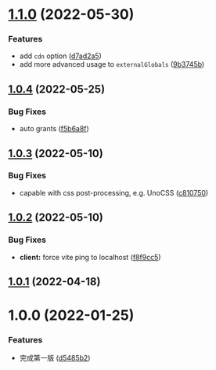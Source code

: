 # [1.1.0](https://github.com/Thinker-ljn/vite-plugin-tampermonkey/compare/v1.0.4...v1.1.0) (2022-05-30)


### Features

* add `cdn` option ([d7ad2a5](https://github.com/Thinker-ljn/vite-plugin-tampermonkey/commit/d7ad2a5b366e77eb7b337277cefa794e975c8e19))
* add more advanced usage to `externalGlobals` ([9b3745b](https://github.com/Thinker-ljn/vite-plugin-tampermonkey/commit/9b3745b2924e4bb2a23f2878a974e64012baf08f))



## [1.0.4](https://github.com/Thinker-ljn/vite-plugin-tampermonkey/compare/v1.0.3...v1.0.4) (2022-05-25)


### Bug Fixes

* auto grants ([f5b6a8f](https://github.com/Thinker-ljn/vite-plugin-tampermonkey/commit/f5b6a8f30bf376dd9917a7a589afec02cc3375df))



## [1.0.3](https://github.com/Thinker-ljn/vite-plugin-tampermonkey/compare/v1.0.2...v1.0.3) (2022-05-10)


### Bug Fixes

* capable with css post-processing, e.g. UnoCSS ([c810750](https://github.com/Thinker-ljn/vite-plugin-tampermonkey/commit/c81075023343526745f6dcbb6a2cfae9960ad16b))



## [1.0.2](https://github.com/Thinker-ljn/vite-plugin-tampermonkey/compare/v1.0.1...v1.0.2) (2022-05-10)


### Bug Fixes

* **client:** force vite ping to localhost ([f8f9cc5](https://github.com/Thinker-ljn/vite-plugin-tampermonkey/commit/f8f9cc5c9ff70b215ec89b6bd6ad936040efb41a))



## [1.0.1](https://github.com/Thinker-ljn/vite-plugin-tampermonkey/compare/v1.0.0...v1.0.1) (2022-04-18)



# 1.0.0 (2022-01-25)


### Features

* 完成第一版 ([d5485b2](https://github.com/Thinker-ljn/vite-plugin-tampermonkey/commit/d5485b2cae88f93167a9935c22bb4ad5f27c27f9))



